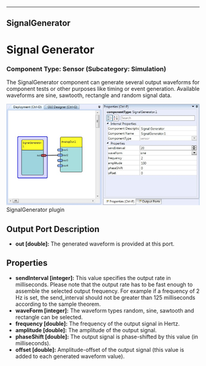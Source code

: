   
---
SignalGenerator
---

# Signal Generator

### Component Type: Sensor (Subcategory: Simulation)

The SignalGenerator component can generate several output waveforms for component tests or other purposes like timing or event generation. Available waveforms are sine, sawtooth, rectangle and random signal data.

![Screenshot: SignalGenerator plugin](img/SignalGenerator.jpg "Screenshot: SignalGenerator plugin")  
SignalGenerator plugin

## Output Port Description

*   **out \[double\]:** The generated waveform is provided at this port.

## Properties

*   **sendInterval \[integer\]:** This value specifies the output rate in milliseconds. Please note that the output rate has to be fast enough to assemble the selected output frequency. For example if a frequency of 2 Hz is set, the send\_interval should not be greater than 125 milliseconds according to the sample theorem.
*   **waveForm \[integer\]:** The waveform types random, sine, sawtooth and rectangle can be selected.
*   **frequency \[double\]:** The frequency of the output signal in Hertz.
*   **amplitude \[double\]:** The amplitude of the output signal.
*   **phaseShift \[double\]:** The output signal is phase-shifted by this value (in milliseconds).
*   **offset \[double\]:** Amplitude-offset of the output signal (this value is added to each generated waveform value).